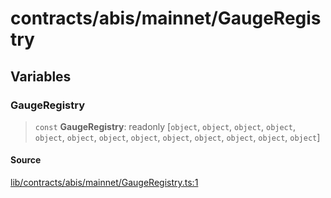 # contracts/abis/mainnet/GaugeRegistry

## Variables

### GaugeRegistry

> `const` **GaugeRegistry**: readonly [`object`, `object`, `object`, `object`, `object`, `object`, `object`, `object`, `object`, `object`, `object`, `object`, `object`]

#### Source

[lib/contracts/abis/mainnet/GaugeRegistry.ts:1](https://github.com/PufferFinance/puffer-sdk/blob/aefe0b10082fca662f07e13dcc79dde5767cf806/lib/contracts/abis/mainnet/GaugeRegistry.ts#L1)
